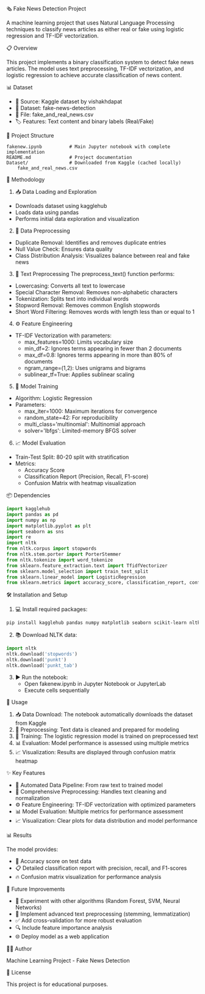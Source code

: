 🗞️ Fake News Detection Project

A machine learning project that uses Natural Language Processing techniques to classify news articles as either real or fake using logistic regression and TF-IDF vectorization.

📋 Overview

This project implements a binary classification system to detect fake news articles. The model uses text preprocessing, TF-IDF vectorization, and logistic regression to achieve accurate classification of news content.

📊 Dataset

- 🔗 Source: Kaggle dataset by vishakhdapat
- 📁 Dataset: fake-news-detection
- 📄 File: fake_and_real_news.csv
- 🏷️ Features: Text content and binary labels (Real/Fake)

📂 Project Structure

```
fakenew.ipynb          # Main Jupyter notebook with complete implementation
README.md              # Project documentation
Dataset/               # Downloaded from Kaggle (cached locally)
    fake_and_real_news.csv
```

🔬 Methodology

1. 📥 Data Loading and Exploration
- Downloads dataset using kagglehub
- Loads data using pandas
- Performs initial data exploration and visualization

2. 🧹 Data Preprocessing
- Duplicate Removal: Identifies and removes duplicate entries
- Null Value Check: Ensures data quality
- Class Distribution Analysis: Visualizes balance between real and fake news

3. 📝 Text Preprocessing
The preprocess_text() function performs:
- Lowercasing: Converts all text to lowercase
- Special Character Removal: Removes non-alphabetic characters
- Tokenization: Splits text into individual words
- Stopword Removal: Removes common English stopwords
- Short Word Filtering: Removes words with length less than or equal to 1

4. ⚙️ Feature Engineering
- TF-IDF Vectorization with parameters:
  - max_features=1000: Limits vocabulary size
  - min_df=2: Ignores terms appearing in fewer than 2 documents
  - max_df=0.8: Ignores terms appearing in more than 80% of documents
  - ngram_range=(1,2): Uses unigrams and bigrams
  - sublinear_tf=True: Applies sublinear scaling

5. 🤖 Model Training
- Algorithm: Logistic Regression
- Parameters:
  - max_iter=1000: Maximum iterations for convergence
  - random_state=42: For reproducibility
  - multi_class='multinomial': Multinomial approach
  - solver='lbfgs': Limited-memory BFGS solver

6. 📈 Model Evaluation
- Train-Test Split: 80-20 split with stratification
- Metrics:
  - Accuracy Score
  - Classification Report (Precision, Recall, F1-score)
  - Confusion Matrix with heatmap visualization

📦 Dependencies

```python
import kagglehub
import pandas as pd
import numpy as np
import matplotlib.pyplot as plt
import seaborn as sns
import re
import nltk
from nltk.corpus import stopwords
from nltk.stem.porter import PorterStemmer
from nltk.tokenize import word_tokenize
from sklearn.feature_extraction.text import TfidfVectorizer
from sklearn.model_selection import train_test_split
from sklearn.linear_model import LogisticRegression
from sklearn.metrics import accuracy_score, classification_report, confusion_matrix
```

🛠️ Installation and Setup

1. 💻 Install required packages:
```bash
pip install kagglehub pandas numpy matplotlib seaborn scikit-learn nltk
```

2. 📚 Download NLTK data:
```python
import nltk
nltk.download('stopwords')
nltk.download('punkt')
nltk.download('punkt_tab')
```

3. ▶️ Run the notebook:
   - Open fakenew.ipynb in Jupyter Notebook or JupyterLab
   - Execute cells sequentially

🚀 Usage

1. 📥 Data Download: The notebook automatically downloads the dataset from Kaggle
2. 🔄 Preprocessing: Text data is cleaned and prepared for modeling
3. 🎯 Training: The logistic regression model is trained on preprocessed text
4. 📊 Evaluation: Model performance is assessed using multiple metrics
5. 📈 Visualization: Results are displayed through confusion matrix heatmap

✨ Key Features

- 🔄 Automated Data Pipeline: From raw text to trained model
- 🧹 Comprehensive Preprocessing: Handles text cleaning and normalization
- ⚙️ Feature Engineering: TF-IDF vectorization with optimized parameters
- 📊 Model Evaluation: Multiple metrics for performance assessment
- 📈 Visualization: Clear plots for data distribution and model performance

📊 Results

The model provides:
- 🎯 Accuracy score on test data
- 📋 Detailed classification report with precision, recall, and F1-scores
- 🔥 Confusion matrix visualization for performance analysis

🔮 Future Improvements

- 🧠 Experiment with other algorithms (Random Forest, SVM, Neural Networks)
- 📝 Implement advanced text preprocessing (stemming, lemmatization)
- ✅ Add cross-validation for more robust evaluation
- 🔍 Include feature importance analysis
- 🌐 Deploy model as a web application

👨‍💻 Author

Machine Learning Project - Fake News Detection

📄 License

This project is for educational purposes.
